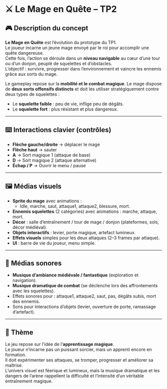 # ⚔️ Le Mage en Quête – TP2

## 🎮 Description du concept
**Le Mage en Quête** est l’évolution du prototype du TP1.  
Le joueur incarne un jeune mage envoyé par le roi pour accomplir une quête dangereuse.  
Cette fois, l’action se déroule dans un **niveau navigable** au cœur d’une tour ou d’un donjon, peuplé de squelettes et d’obstacles.  
L’objectif : survivre, progresser dans l’environnement et vaincre les ennemis grâce aux sorts du mage.

Le gameplay repose sur la **mobilité et le combat magique**. Le mage dispose de **deux sorts offensifs distincts** et doit les utiliser stratégiquement contre deux types de squelettes :  
- Le **squelette faible** : peu de vie, inflige peu de dégâts.  
- Le **squelette fort** : plus résistant et plus dangereux.  

---

## ⌨️ Interactions clavier (contrôles)
- **Flèche gauche/droite** → déplacer le mage  
- **Flèche haut** → sauter  
- **A** → Sort magique 1 (attaque de base)  
- **D** → Sort magique 2 (attaque alternative)  
- **Échap / P** → Ouvrir le menu / pause  

---

## 🖼️ Médias visuels
- **Sprite du mage** avec animations :  
  - Idle, marche, saut, attaque1, attaque2, blessure, mort.  
- **Ennemis squelettes** (2 catégories) avec animations : marche, attaque, mort.  
- **Décor** : salle d’entraînement / tour de mage / donjon (plateformes, sols, décor médiéval).  
- **Objets interactifs** : levier, porte magique, artefact lumineux.  
- **Effets visuels** simples pour les deux attaques (2–3 frames par attaque).  
- **UI** : barre de vie du joueur, menu simple.

---

## 🎵 Médias sonores
- **Musique d’ambiance médiévale / fantastique** (exploration et navigation).  
- **Musique dramatique de combat** (se déclenche lors des affrontements avec les squelettes).  
- Effets sonores pour : attaque1, attaque2, saut, pas, dégâts subis, mort des ennemis.  
- Sons pour interactions d’objets (levier, ouverture de porte, ramassage d’artefact).  

---

## 🎨 Thème  
Le jeu repose sur l’idée de l’**apprentissage magique**.  
Le joueur n’incarne pas un puissant sorcier, mais un apprenti encore en formation.  
Il doit expérimenter ses attaques, se tromper, progresser et améliorer sa maîtrise.  
L’univers visuel est féerique et lumineux, mais la musique dramatique et les dangers de l’arène rappellent la difficulté et l’intensité d’un véritable entraînement magique.  
